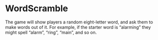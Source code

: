 # WordScramble

The game will show players a random eight-letter word, and ask them to make words out of it. For example, if the starter word is “alarming” they might spell “alarm”, “ring”, “main”, and so on.
